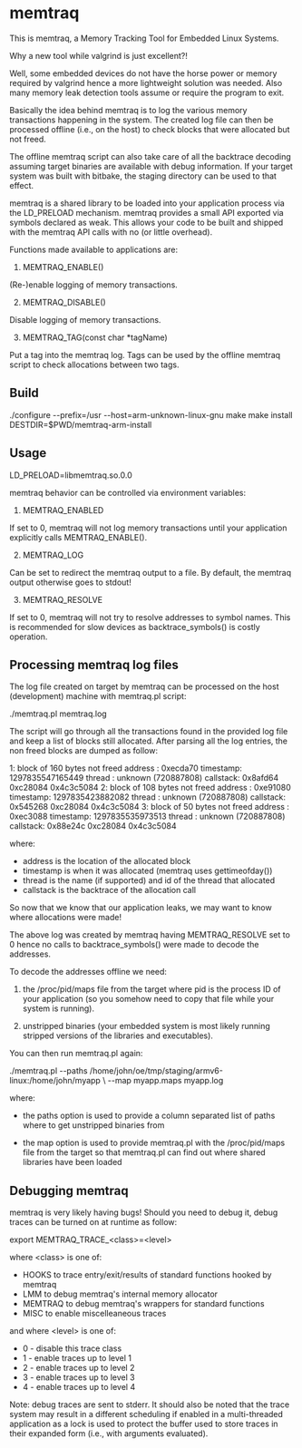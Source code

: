 memtraq
=======

This is memtraq, a Memory Tracking Tool for Embedded Linux Systems.

Why a new tool while valgrind is just excellent?!

Well, some embedded devices do not have the horse power or memory required by
valgrind hence a more lightweight solution was needed. Also many memory leak
detection tools assume or require the program to exit.

Basically the idea behind memtraq is to log the various memory transactions
happening in the system. The created log file can then be processed offline
(i.e., on the host) to check blocks that were allocated but not freed.

The offline memtraq script can also take care of all the backtrace decoding
assuming target binaries are available with debug information. If your
target system was built with bitbake, the staging directory can be used to
that effect.

memtraq is a shared library to be loaded into your application process via
the LD\_PRELOAD mechanism. memtraq provides a small API exported via symbols
declared as weak. This allows your code to be built and shipped with the
memtraq API calls with no (or little overhead).

Functions made available to applications are:

1) MEMTRAQ\_ENABLE()

(Re-)enable logging of memory transactions.

2) MEMTRAQ\_DISABLE()

Disable logging of memory transactions.

3) MEMTRAQ\_TAG(const char \*tagName)

Put a tag into the memtraq log. Tags can be used by the offline memtraq
script to check allocations between two tags.

Build
-----

./configure --prefix=/usr --host=arm-unknown-linux-gnu
make
make install DESTDIR=$PWD/memtraq-arm-install

Usage
-----

LD\_PRELOAD=libmemtraq.so.0.0 <application>

memtraq behavior can be controlled via environment variables:

1) MEMTRAQ\_ENABLED

If set to 0, memtraq will not log memory transactions until your application
explicitly calls MEMTRAQ\_ENABLE().

2) MEMTRAQ\_LOG

Can be set to redirect the memtraq output to a file. By default, the memtraq
output otherwise goes to stdout!

3) MEMTRAQ\_RESOLVE

If set to 0, memtraq will not try to resolve addresses to symbol names. This
is recommended for slow devices as backtrace\_symbols() is costly operation.

Processing memtraq log files
----------------------------

The log file created on target by memtraq can be processed on the host (development)
machine with memtraq.pl script:

./memtraq.pl memtraq.log

The script will go through all the transactions found in the provided log file and
keep a list of blocks still allocated. After parsing all the log entries, the non
freed blocks are dumped as follow:

1: block of 160 bytes not freed
        address  : 0xecda70
        timestamp: 1297835547165449
        thread   : unknown (720887808)
        callstack:
                0x8afd64
                0xc28084
                0x4c3c5084
2: block of 108 bytes not freed
        address  : 0xe91080
        timestamp: 1297835423882082
        thread   : unknown (720887808)
        callstack:
                0x545268
                0xc28084
                0x4c3c5084
3: block of 50 bytes not freed
        address  : 0xec3088
        timestamp: 1297835535973513
        thread   : unknown (720887808)
        callstack:
                0x88e24c
                0xc28084
                0x4c3c5084

where:

   - address is the location of the allocated block
   - timestamp is when it was allocated (memtraq uses gettimeofday())
   - thread is the name (if supported) and id of the thread that allocated
   - callstack is the backtrace of the allocation call

So now that we know that our application leaks, we may want to know where
allocations were made!

The above log was created by memtraq having MEMTRAQ\_RESOLVE set to 0 hence
no calls to backtrace\_symbols() were made to decode the addresses.

To decode the addresses offline we need:

   1) the /proc/pid/maps file from the target where pid is the process ID of
      your application (so you somehow need to copy that file while your
      system is running).

   2) unstripped binaries (your embedded system is most likely running stripped
      versions of the libraries and executables).

You can then run memtraq.pl again:

./memtraq.pl --paths /home/john/oe/tmp/staging/armv6-linux:/home/john/myapp \\
   --map myapp.maps myapp.log

where:

   - the paths option is used to provide a column separated list of paths
     where to get unstripped binaries from

   - the map option is used to provide memtraq.pl with the /proc/pid/maps
     file from the target so that memtraq.pl can find out where shared
     libraries have been loaded
 
Debugging memtraq
-----------------

memtraq is very likely having bugs! Should you need to debug it, debug traces
can be turned on at runtime as follow:

export MEMTRAQ\_TRACE\_\<class\>=\<level\>

where \<class\> is one of:

   - HOOKS to trace entry/exit/results of standard functions hooked by memtraq
   - LMM to debug memtraq's internal memory allocator
   - MEMTRAQ to debug memtraq's wrappers for standard functions
   - MISC to enable miscelleaneous traces

and where \<level\> is one of:

   - 0 - disable this trace class
   - 1 - enable traces up to level 1
   - 2 - enable traces up to level 2
   - 3 - enable traces up to level 3
   - 4 - enable traces up to level 4

Note: debug traces are sent to stderr. It should also be noted that the trace system
may result in a different scheduling if enabled in a multi-threaded application as
a lock is used to protect the buffer used to store traces in their expanded form (i.e.,
with arguments evaluated).

